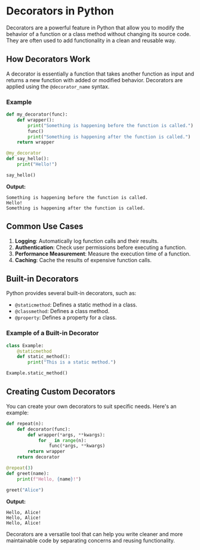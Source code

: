 # Decorators in Python

Decorators are a powerful feature in Python that allow you to modify the behavior of a function or a class method without changing its source code. They are often used to add functionality in a clean and reusable way.

## How Decorators Work

A decorator is essentially a function that takes another function as input and returns a new function with added or modified behavior. Decorators are applied using the `@decorator_name` syntax.

### Example

```python
def my_decorator(func):
    def wrapper():
        print("Something is happening before the function is called.")
        func()
        print("Something is happening after the function is called.")
    return wrapper

@my_decorator
def say_hello():
    print("Hello!")

say_hello()
```

**Output:**
```
Something is happening before the function is called.
Hello!
Something is happening after the function is called.
```

## Common Use Cases

1. **Logging**: Automatically log function calls and their results.
2. **Authentication**: Check user permissions before executing a function.
3. **Performance Measurement**: Measure the execution time of a function.
4. **Caching**: Cache the results of expensive function calls.

## Built-in Decorators

Python provides several built-in decorators, such as:

- `@staticmethod`: Defines a static method in a class.
- `@classmethod`: Defines a class method.
- `@property`: Defines a property for a class.

### Example of a Built-in Decorator

```python
class Example:
    @staticmethod
    def static_method():
        print("This is a static method.")

Example.static_method()
```

## Creating Custom Decorators

You can create your own decorators to suit specific needs. Here's an example:

```python
def repeat(n):
    def decorator(func):
        def wrapper(*args, **kwargs):
            for _ in range(n):
                func(*args, **kwargs)
        return wrapper
    return decorator

@repeat(3)
def greet(name):
    print(f"Hello, {name}!")

greet("Alice")
```

**Output:**
```
Hello, Alice!
Hello, Alice!
Hello, Alice!
```

Decorators are a versatile tool that can help you write cleaner and more maintainable code by separating concerns and reusing functionality.